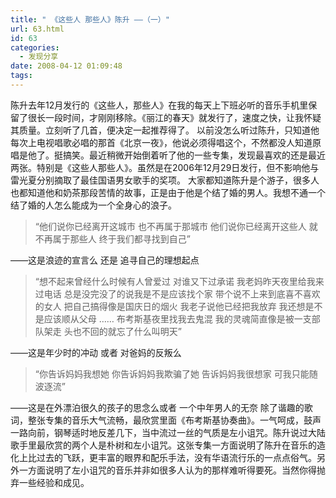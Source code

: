 ```yaml
---
title: " 《这些人 那些人》陈升 ——（一）"
url: 63.html
id: 63
categories:
  - 发现分享
date: 2008-04-12 01:09:48
tags:
---
```


陈升去年12月发行的《这些人，那些人》在我的每天上下班必听的音乐手机里保留了很长一段时间，才刚刚移除。《丽江的春天》就发行了，速度之快，让我怀疑其质量。立刻听了几首，便决定一起推荐得了。 以前没怎么听过陈升，只知道他每次上电视唱歌必唱的那首《北京一夜》，他说必须得唱这个，不然都没人知道原唱是他了。挺搞笑。最近稍微开始倒着听了他的一些专集，发现最喜欢的还是最近两张。特别是《这些人那些人》。虽然是在2006年12月29日发行，但不影响他与雷光夏分别摘取了最佳国语男女歌手的奖项。 大家都知道陈升是个游子，很多人也都知道他和奶茶那段苦情的故事，正是由于他是个结了婚的男人。我想不通一个结了婚的人怎么能成为一个全身心的浪子。

> “他们说你已经离开这城市 也不再属于那城市 他们说你已经离开这些人 就不再属于那些人 终于我们都寻找到自己”

——这是浪迹的宣言么 还是 追寻自己的理想起点

> “想不起来曾经什么时候有人曾爱过 对谁又下过承诺 我老妈昨天夜里给我来过电话 总是没完没了的说我是不是应该找个家 带个说不上来到底喜不喜欢的女人 把自己搞得像是国庆日的烟火 我老子说他已经把我放弃 我还想是不是应该顺从父母 …… 布考斯基夜里找我去鬼混 我的灵魂简直像是被一支部队架走 头也不回的就忘了什么叫明天”

——这是年少时的冲动 或者 对爸妈的反叛么

> “你告诉妈妈我想她 你告诉妈妈我欺骗了她 告诉妈妈我很想家 可我只能随波逐流”

——这是在外漂泊很久的孩子的思念么或者 一个中年男人的无奈 除了谐趣的歌词，整张专集的音乐大气流畅，最欣赏里面《布考斯基协奏曲》。一气呵成，鼓声一路向前，钢琴适时地反差几下，当中流过一丝的气质是左小诅咒。陈升说过大陆歌手里最欣赏的两个人是朴树和左小诅咒。这张专集一方面说明了陈升在音乐的造化上比过去的飞跃，更丰富的眼界和配乐手法，没有华语流行乐的一点点俗气。另外一方面说明了左小诅咒的音乐并非如很多人认为的那样难听得要死。当然你得抛弃一些经验和成见。